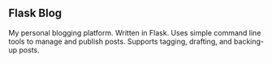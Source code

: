 ## Flask Blog
My personal blogging platform. Written in Flask. Uses simple command line tools to manage and publish posts. Supports tagging, drafting, and backing-up posts.
